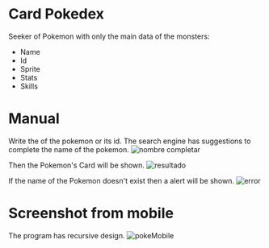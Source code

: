 # Card Pokedex
Seeker of Pokemon with only the main data of the monsters:
- Name
- Id
- Sprite
- Stats
- Skills

# Manual
Write the of the pokemon or its id.
The search engine has suggestions to complete the name of the pokemon.
![nombre completar](https://github.com/EdgarIn64/Card-Pokedex/assets/79272954/eba978d7-add9-41b0-ae34-b2ae9d18debb)

Then the Pokemon's Card will be shown.
![resultado](https://github.com/EdgarIn64/Card-Pokedex/assets/79272954/4cd43add-6f18-45fe-9ee7-2b2f62a6eec8)

If the name of the Pokemon doesn't exist then a alert will be shown.
![error](https://github.com/EdgarIn64/Card-Pokedex/assets/79272954/82d0d73e-f3fd-4a02-a428-c6e88bf5b90e)

# Screenshot from mobile
The program has recursive design.
![pokeMobile](https://github.com/EdgarIn64/Card-Pokedex/assets/79272954/bf4eecd7-9a62-492d-bf65-a561d40ac6a9)

